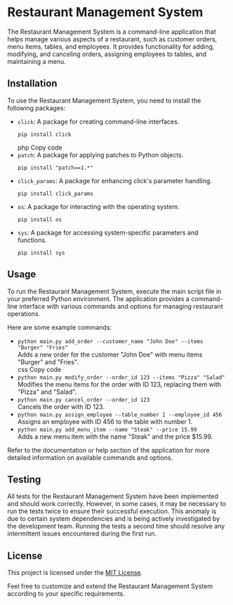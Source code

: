 <!DOCTYPE html>
<html>
<head>
  <meta charset="UTF-8">

</head>
<body>
  <h1>Restaurant Management System</h1>
  <p>The Restaurant Management System is a command-line application that helps manage various aspects of a restaurant, such as customer orders, menu items, tables, and employees. It provides functionality for adding, modifying, and canceling orders, assigning employees to tables, and maintaining a menu.</p>
  <h2>Installation</h2>
  <p>To use the Restaurant Management System, you need to install the following packages:</p>
  <ul>
    <li><code>click</code>: A package for creating command-line interfaces.</li>
    <pre><code>pip install click</code></pre>
php
Copy code
<li><code>patch</code>: A package for applying patches to Python objects.</li>
<pre><code>pip install "patch==1.*"</code></pre>

<li><code>click_params</code>: A package for enhancing click's parameter handling.</li>
<pre><code>pip install click_params</code></pre>

<li><code>os</code>: A package for interacting with the operating system.</li>
<pre><code>pip install os</code></pre>

<li><code>sys</code>: A package for accessing system-specific parameters and functions.</li>
<pre><code>pip install sys</code></pre>
  </ul>
  <h2>Usage</h2>
  <p>To run the Restaurant Management System, execute the main script file in your preferred Python environment. The application provides a command-line interface with various commands and options for managing restaurant operations.</p>
  <p>Here are some example commands:</p>
  <ul>
    <li><code>python main.py add_order --customer_name "John Doe" --items "Burger" "Fries"</code><br>
    Adds a new order for the customer "John Doe" with menu items "Burger" and "Fries".</li>
css
Copy code
<li><code>python main.py modify_order --order_id 123 --items "Pizza" "Salad"</code><br>
Modifies the menu items for the order with ID 123, replacing them with "Pizza" and "Salad".</li>

<li><code>python main.py cancel_order --order_id 123</code><br>
Cancels the order with ID 123.</li>

<li><code>python main.py assign_employee --table_number 1 --employee_id 456</code><br>
Assigns an employee with ID 456 to the table with number 1.</li>

<li><code>python main.py add_menu_item --name "Steak" --price 15.99</code><br>
Adds a new menu item with the name "Steak" and the price $15.99.</li>
  </ul>
  <p>Refer to the documentation or help section of the application for more detailed information on available commands and options.</p>
  <h2>Testing</h2>
  <p>All tests for the Restaurant Management System have been implemented and should work correctly. However, in some cases, it may be necessary to run the tests twice to ensure their successful execution. This anomaly is due to certain system dependencies and is being actively investigated by the development team. Running the tests a second time should resolve any intermittent issues encountered during the first run.</p>
  <h2>License</h2>
  <p>This project is licensed under the <a href="LICENSE">MIT License</a>.</p>
  <p>Feel free to customize and extend the Restaurant Management System according to your specific requirements.</p>
</body>
</html>
